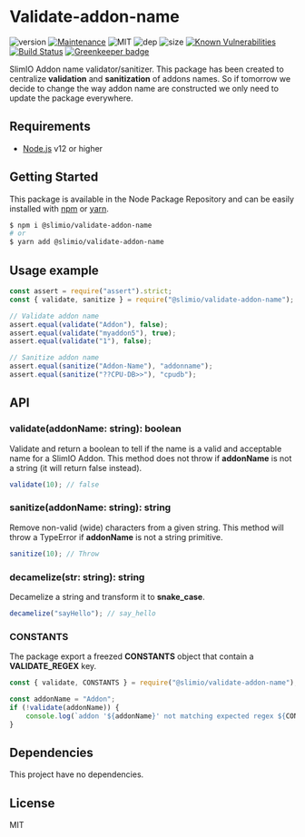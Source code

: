 # Validate-addon-name
![version](https://img.shields.io/badge/dynamic/json.svg?url=https://raw.githubusercontent.com/SlimIO/validate-addon-name/master/package.json&query=$.version&label=Version)
[![Maintenance](https://img.shields.io/badge/Maintained%3F-yes-green.svg)](https://github.com/SlimIO/validate-addon-name/commit-activity)
![MIT](https://img.shields.io/github/license/mashape/apistatus.svg)
![dep](https://img.shields.io/david/SlimIO/validate-addon-name)
![size](https://img.shields.io/github/languages/code-size/SlimIO/validate-addon-name)
[![Known Vulnerabilities](https://snyk.io//test/github/SlimIO/validate-addon-name/badge.svg?targetFile=package.json)](https://snyk.io//test/github/SlimIO/validate-addon-name?targetFile=package.json)
[![Build Status](https://travis-ci.com/SlimIO/validate-addon-name.svg?branch=master)](https://travis-ci.com/SlimIO/validate-addon-name)
[![Greenkeeper badge](https://badges.greenkeeper.io/SlimIO/validate-addon-name.svg)](https://greenkeeper.io/)

SlimIO Addon name validator/sanitizer. This package has been created to centralize **validation** and **sanitization** of addons names. So if tomorrow we decide to change the way addon name are constructed we only need to update the package everywhere.

## Requirements
- [Node.js](https://nodejs.org/en/) v12 or higher

## Getting Started

This package is available in the Node Package Repository and can be easily installed with [npm](https://docs.npmjs.com/getting-started/what-is-npm) or [yarn](https://yarnpkg.com).

```bash
$ npm i @slimio/validate-addon-name
# or
$ yarn add @slimio/validate-addon-name
```

## Usage example
```js
const assert = require("assert").strict;
const { validate, sanitize } = require("@slimio/validate-addon-name");

// Validate addon name
assert.equal(validate("Addon"), false);
assert.equal(validate("myaddon5"), true);
assert.equal(validate("1"), false);

// Sanitize addon name
assert.equal(sanitize("Addon-Name"), "addonname");
assert.equal(sanitize("??CPU-DB>>"), "cpudb");
```

## API

### validate(addonName: string): boolean
Validate and return a boolean to tell if the name is a valid and acceptable name for a SlimIO Addon. This method does not throw if **addonName** is not a string (it will return false instead).

```js
validate(10); // false
```

### sanitize(addonName: string): string
Remove non-valid (wide) characters from a given string. This method will throw a TypeError if **addonName** is not a string primitive.

```js
sanitize(10); // Throw
```

### decamelize(str: string): string
Decamelize a string and transform it to **snake_case**.

```js
decamelize("sayHello"); // say_hello
```

### CONSTANTS
The package export a freezed **CONSTANTS** object that contain a **VALIDATE_REGEX** key.

```js
const { validate, CONSTANTS } = require("@slimio/validate-addon-name");

const addonName = "Addon";
if (!validate(addonName)) {
    console.log(`addon '${addonName}' not matching expected regex ${CONSTANTS.VALIDATE_REGEX}`)
}
```

## Dependencies
This project have no dependencies.

## License
MIT
